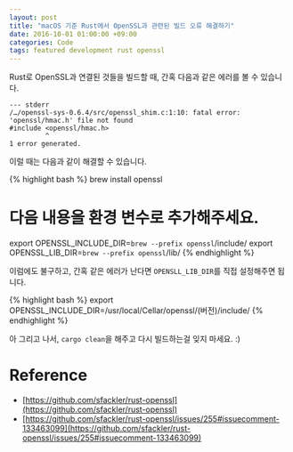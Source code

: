 ```yaml
---
layout: post
title: "macOS 기준 Rust에서 OpenSSL과 관련된 빌드 오류 해결하기"
date: 2016-10-01 01:00:00 +09:00
categories: Code
tags: featured development rust openssl 
---
```


Rust로 OpenSSL과 연결된 것들을 빌드할 때, 간혹 다음과 같은 에러를 볼 수 있습니다.

```
--- stderr
/…/openssl-sys-0.6.4/src/openssl_shim.c:1:10: fatal error: 'openssl/hmac.h' file not found
#include <openssl/hmac.h>
         ^
1 error generated.
```

이럴 때는 다음과 같이 해결할 수 있습니다.

{% highlight bash %}
brew install openssl

 # 다음 내용을 환경 변수로 추가해주세요.
export OPENSSL_INCLUDE_DIR=`brew --prefix openssl`/include/
export OPENSSL_LIB_DIR=`brew --prefix openssl`/lib/
{% endhighlight %}

이럼에도 불구하고, 간혹 같은 에러가 난다면 `OPENSLL_LIB_DIR`를 직접 설정해주면 됩니다.

{% highlight bash %}
export OPENSSL_INCLUDE_DIR=/usr/local/Cellar/openssl/(버전)/include/
{% endhighlight %}

아 그리고 나서, `cargo clean`을 해주고 다시 빌드하는걸 잊지 마세요. :)

# Reference
 - [https://github.com/sfackler/rust-openssl](https://github.com/sfackler/rust-openssl)
 - [https://github.com/sfackler/rust-openssl/issues/255#issuecomment-133463099](https://github.com/sfackler/rust-openssl/issues/255#issuecomment-133463099)
